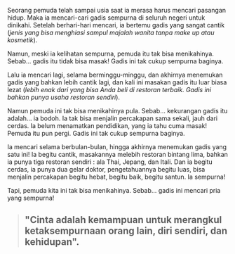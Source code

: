 Seorang pemuda telah sampai usia saat ia merasa harus mencari pasangan hidup. Maka ia mencari-cari gadis sempurna di seluruh negeri untuk dinikahi. Setelah berhari-hari mencari, ia bertemu gadis yang sangat cantik (_jenis yang bisa menghiasi sampul majalah wanita tanpa make up atau kosmetik_).

Namun, meski ia kelihatan sempurna, pemuda itu tak bisa menikahinya. Sebab... gadis itu tidak bisa masak! Gadis ini tak cukup sempurna baginya.

Lalu ia mencari lagi, selama berminggu-minggu, dan akhirnya menemukan gadis yang bahkan lebih cantik lagi, dan kali ini masakan gadis itu luar biasa lezat (_lebih enak dari yang bisa Anda beli di restoran terbaik. Gadis ini bahkan punya usaha restoran sendiri_).

Namun pemuda ini tak bisa menikahinya pula. Sebab... kekurangan gadis itu adalah... ia bodoh. Ia tak bisa menjalin percakapan sama sekali, jauh dari cerdas. Ia belum menamatkan pendidikan, yang ia tahu cuma masak! Pemuda itu pun pergi. Gadis ini tak cukup sempurna baginya.

Ia mencari selama berbulan-bulan, hingga akhirnya menemukan gadis yang satu ini! Ia begitu cantik, masakannya melebih restoran bintang lima, bahkan ia punya tiga restoran sendiri : ala Thai, Jepang, dan Itali. Dan ia begitu cerdas, ia punya dua gelar doktor, pengetahuannya begitu luas, bisa menjalin percakapan begitu hebat, begitu baik, begitu santun. Ia sempurna!

Tapi, pemuda kita ini tak bisa menikahinya. Sebab... gadis ini mencari pria yang sempurna!

> ## "Cinta adalah kemampuan untuk merangkul ketaksempurnaan orang lain, diri sendiri, dan kehidupan".
